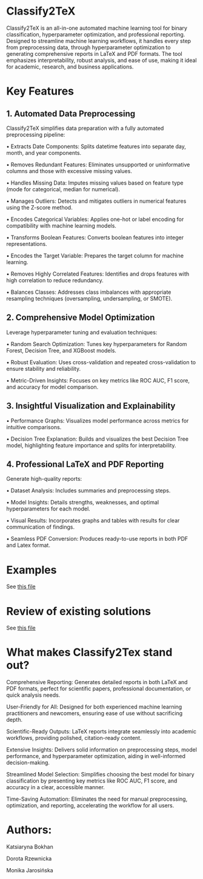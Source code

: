 # Classify2TeX

Classify2TeX is an all-in-one automated machine learning tool for binary classification, hyperparameter optimization, and professional reporting. Designed to streamline machine learning workflows, it handles every step from preprocessing data, through hyperparameter optimization to generating comprehensive reports in LaTeX and PDF formats. The tool emphasizes interpretability, robust analysis, and ease of use, making it ideal for academic, research, and business applications.

# Key Features

## 1. Automated Data Preprocessing

Classify2TeX simplifies data preparation with a fully automated preprocessing pipeline:

•	Extracts Date Components: Splits datetime features into separate day, month, and year components.

•	Removes Redundant Features: Eliminates unsupported or uninformative columns and those with excessive missing values.

•	Handles Missing Data: Imputes missing values based on feature type (mode for categorical, median for numerical).

•	Manages Outliers: Detects and mitigates outliers in numerical features using the Z-score method.

•	Encodes Categorical Variables: Applies one-hot or label encoding for compatibility with machine learning models.

•	Transforms Boolean Features: Converts boolean features into integer representations.

•	Encodes the Target Variable: Prepares the target column for machine learning.

•	Removes Highly Correlated Features: Identifies and drops features with high correlation to reduce redundancy.

•	Balances Classes: Addresses class imbalances with appropriate resampling techniques (oversampling, undersampling, or SMOTE).


## 2. Comprehensive Model Optimization

Leverage hyperparameter tuning and evaluation techniques:

•	Random Search Optimization: Tunes key hyperparameters for Random Forest, Decision Tree, and XGBoost models.

•	Robust Evaluation: Uses cross-validation and repeated cross-validation to ensure stability and reliability.

•	Metric-Driven Insights: Focuses on key metrics like ROC AUC, F1 score, and accuracy for model comparison.

## 3. Insightful Visualization and Explainability

•	Performance Graphs: Visualizes model performance across metrics for intuitive comparisons.

•	Decision Tree Explanation: Builds and visualizes the best Decision Tree model, highlighting feature importance and splits for interpretability.

## 4. Professional LaTeX and PDF Reporting

Generate high-quality reports:

•	Dataset Analysis: Includes summaries and preprocessing steps.

•	Model Insights: Details strengths, weaknesses, and optimal hyperparameters for each model.

•	Visual Results: Incorporates graphs and tables with results for clear communication of findings.

•	Seamless PDF Conversion: Produces ready-to-use reports in both PDF and Latex format.

# Examples

See [this file](https://github.com/kateqwerty001/Classify2TeX/blob/main/tutorial_final.ipynb)

# Review of existing solutions

See [this file](https://github.com/kateqwerty001/Classify2TeX/blob/main/review_of_existing_solutions.ipynb)

# What makes Classify2Tex stand out?

Comprehensive Reporting: Generates detailed reports in both LaTeX and PDF formats, perfect for scientific papers, professional documentation, or quick analysis needs.

User-Friendly for All: Designed for both experienced machine learning practitioners and newcomers, ensuring ease of use without sacrificing depth.

Scientific-Ready Outputs: LaTeX reports integrate seamlessly into academic workflows, providing polished, citation-ready content.

Extensive Insights: Delivers solid information on preprocessing steps, model performance, and hyperparameter optimization, aiding in well-informed decision-making.

Streamlined Model Selection: Simplifies choosing the best model for binary classification by presenting key metrics like ROC AUC, F1 score, and accuracy in a clear, accessible manner.

Time-Saving Automation: Eliminates the need for manual preprocessing, optimization, and reporting, accelerating the workflow for all users.

# Authors:

Katsiaryna Bokhan

Dorota Rzewnicka

Monika Jarosińska
